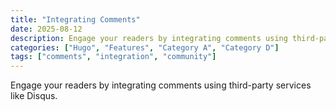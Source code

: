 ```yaml
---
title: "Integrating Comments"
date: 2025-08-12
description: Engage your readers by integrating comments using third-party services like Disqus.
categories: ["Hugo", "Features", "Category A", "Category D"]
tags: ["comments", "integration", "community"]
---
```


Engage your readers by integrating comments using third-party services like Disqus.